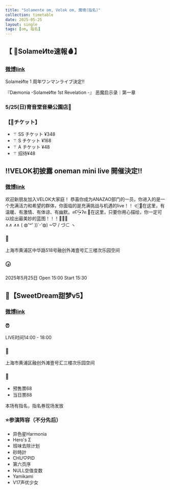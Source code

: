 ```yaml
---
title: "Solamente om, Velok om, 魔境(指名)"
collection: timetable
date: 2025-05-25
layout: single
tags: [om, 指名]
---
```


## 【 👹SolameИte速報🩸】

### [微博link](https://weibo.com/7900265129/5163364993991256)

SolameИte 1 周年ワンマンライブ決定‼️

『Dæmonia -SolameИte 1st Revelation -』
             恶魔启示录｜第一章

### 5/25(日)育音堂音樂公園店📍

### 【🎫チケット】

- ⚚ SS チケット ¥348
- ⚚ S チケット ¥168
- ⚚ A チケット ¥48
- ⚚ 招待¥48

## ‼️VELOK初披露 oneman mini live 開催決定‼️

### [微博link](https://weibo.com/7996816724/5165811081937835)

欢迎新朋友加入VELOK大家庭！
恭喜你成为ANAZAO部门的一员，你进入的是一个充满活力和希望的群体，你面临的是充满挑战与机遇的live！！
୧⍤⃝🍗在这里，有温暖、有激情、有体谅、有幽默。ฅʕ•̫͡•ʔฅ 🤠在这里，只要你用心描绘，你一定可以绘出最美妙的蓝图！！！🧜🏻‍♀️  
    ∧_∧  ∧_∧
  ( ◍'꒳' ))`ᵕ'◍) ~♡
  /     づ⊂    ヽ

### 📍

上海市黄浦区中华路518号融创外滩壹号汇三楼次乐园空间
### 🕞

2025年5月25日 Open 15:00 Start 15:30

## 🍬【SweetDream甜梦v5】

### [微博link](https://weibo.com/6427764773/Psfbo2Mt9#comment)
### ⏰
LIVE时间14:00 - 18:00
### 📍 
上海市黄浦区融创外滩壹号汇三楼次乐园空间
### 🎫 
- 预售票68
- 当日票88

本场有指名，指名券现场发放
### ⭐参演阵容（不分先后）

- 异色星Harmonia
- Hero's Σ
- 班味去除计划
- 砂時計
- CHU♡PID
- 第六页序
- NULL空值变数
- Yamikami
- V17声优少女
